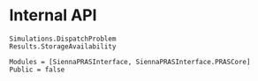 # Internal API

```@docs
Simulations.DispatchProblem
Results.StorageAvailability
```

```@autodocs
Modules = [SiennaPRASInterface, SiennaPRASInterface.PRASCore]
Public = false
```
